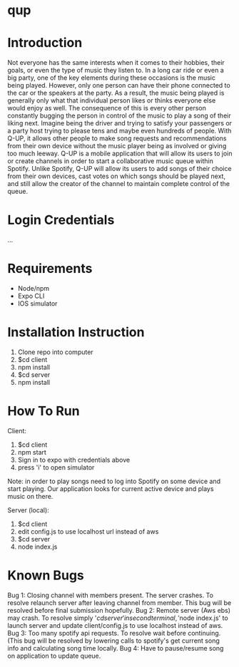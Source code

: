 # qup

# Introduction
Not everyone has the same interests when it comes to their hobbies, their goals, or even the type of music they listen to. In a long car ride or even a big party, one of the key elements during these occasions is the music being played. However, only one person can have their phone connected to the car or the speakers at the party. As a result, the music being played is generally only what that individual person likes or thinks everyone else would enjoy as well. The consequence of this is every other person constantly bugging the person in control of the music to play a song of their liking next. Imagine being the driver and trying to satisfy your passengers or a party host trying to please tens and maybe even hundreds of people. With Q-UP, it allows other people to make song requests and recommendations from their own device without the music player being as involved or giving too much leeway. Q-UP is a mobile application that will allow its users to join or create channels in order to start a collaborative music queue within Spotify. Unlike Spotify, Q-UP will allow its users to add songs of their choice from their own devices, cast votes on which songs should be played next, and still allow the creator of the channel to maintain complete control of the queue.

# Login Credentials

...

# Requirements
- Node/npm
- Expo CLI
- IOS simulator

# Installation Instruction
1. Clone repo into computer
2. $cd client
3. npm install
4. $cd server
5. npm install

# How To Run
Client:
1. $cd client
2. npm start
3. Sign in to expo with credentials above
4. press 'i' to open simulator

Note: in order to play songs need to log into Spotify on some device and start playing. Our application looks for current active device and plays music on there.

Server (local):
1. $cd client
2. edit config.js to use localhost url instead of aws
1. $cd server
2. node index.js

# Known Bugs
Bug 1: Closing channel with members present. The server crashes. To resolve relaunch server after leaving channel from member. This bug will be resolved before final submission hopefully.
Bug 2: Remote server (Aws ebs) may crash. To resolve simply '$cd server' in second terminal, '$node index.js' to launch server and update client/config.js to use localhost instead of aws.
Bug 3: Too many spotify api requests. To resolve wait before continuing. (This bug will be resolved by lowering calls to spotify's  get current song info and calculating song time locally.
Bug 4: Have to pause/resume song on application to update queue.

